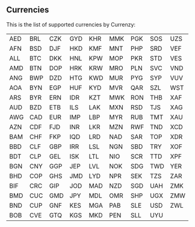 

## Currencies
This is the list of supported currencies by Currenzy:

|     |     |     |     |     |     |     |     |     |
|-----|-----|-----|-----|-----|-----|-----|-----|-----|
| AED | BRL | CZK | GYD | KHR | MMK | PGK | SOS | UZS |
| AFN | BSD | DJF | HKD | KMF | MNT | PHP | SRD | VEF |
| ALL | BTC | DKK | HNL | KPW | MOP | PKR | STD | VES |
| AMD | BTN | DOP | HRK | KRW | MRO | PLN | SVC | VND |
| ANG | BWP | DZD | HTG | KWD | MUR | PYG | SYP | VUV |
| AOA | BYN | EGP | HUF | KYD | MVR | QAR | SZL | WST |
| ARS | BYR | ERN | IDR | KZT | MWK | RON | THB | XAF |
| AUD | BZD | ETB | ILS | LAK | MXN | RSD | TJS | XAG |
| AWG | CAD | EUR | IMP | LBP | MYR | RUB | TMT | XAU |
| AZN | CDF | FJD | INR | LKR | MZN | RWF | TND | XCD |
| BAM | CHF | FKP | IQD | LRD | NAD | SAR | TOP | XDR |
| BBD | CLF | GBP | IRR | LSL | NGN | SBD | TRY | XOF |
| BDT | CLP | GEL | ISK | LTL | NIO | SCR | TTD | XPF |
| BGN | CNY | GGP | JEP | LVL | NOK | SDG | TWD | YER |
| BHD | COP | GHS | JMD | LYD | NPR | SEK | TZS | ZAR |
| BIF | CRC | GIP | JOD | MAD | NZD | SGD | UAH | ZMK |
| BMD | CUC | GMD | JPY | MDL | OMR | SHP | UGX | ZMW |
| BND | CUP | GNF | KES | MGA | PAB | SLE | USD | ZWL |
| BOB | CVE | GTQ | KGS | MKD | PEN | SLL | UYU |     |
